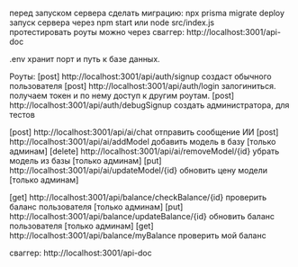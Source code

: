 перед запуском сервера сделать миграцию:  npx prisma migrate deploy
запуск сервера через   npm start   или   node src/index.js  
протестировать роуты можно через сваггер:  http://localhost:3001/api-doc


.env хранит порт и путь к базе данных.


Роуты:
[post] http://localhost:3001/api/auth/signup		создаст обычного пользователя
[post] http://localhost:3001/api/auth/login 		залогиниться. получаем токен и по нему доступ к другим роутам.
[post] http://localhost:3001/api/auth/debugSignup	создать администратора, для тестов


[post] http://localhost:3001/api/ai/chat		        отправить сообщение ИИ 
[post] http://localhost:3001/api/ai/addModel		    добавить модель в базу [только админам]
[delete] http://localhost:3001/api/ai/removeModel/{id}	убрать модель из базы  [только админам]
[put] http://localhost:3001/api/ai/updateModel/{id}	    обновить цену модели   [только админам]


[get] http://localhost:3001/api/balance/checkBalance/{id}	проверить баланс пользователя  [только админам]
[put] http://localhost:3001/api/balance/updateBalance/{id}	обновить баланс пользователя   [только админам]
[get] http://localhost:3001/api/balance/myBalance		    проверить мой баланс



сваггер:
http://localhost:3001/api-doc
